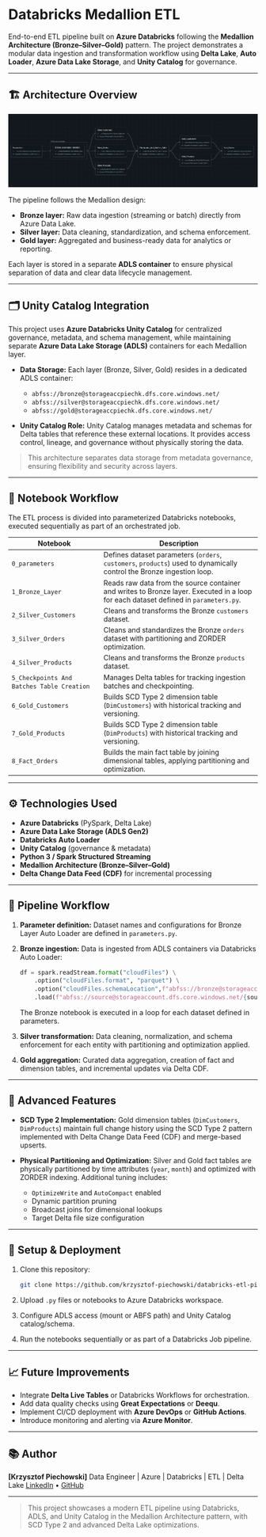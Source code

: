 # Databricks Medallion ETL

End-to-end ETL pipeline built on **Azure Databricks** following the **Medallion Architecture (Bronze–Silver–Gold)** pattern.
The project demonstrates a modular data ingestion and transformation workflow using **Delta Lake**, **Auto Loader**, **Azure Data Lake Storage**, and **Unity Catalog** for governance.

---

## 🏗️ Architecture Overview

![Pipeline Architecture](docs/architecture.png)

The pipeline follows the Medallion design:

* **Bronze layer:** Raw data ingestion (streaming or batch) directly from Azure Data Lake.
* **Silver layer:** Data cleaning, standardization, and schema enforcement.
* **Gold layer:** Aggregated and business-ready data for analytics or reporting.

Each layer is stored in a separate **ADLS container** to ensure physical separation of data and clear data lifecycle management.

---

## 🗂️ Unity Catalog Integration

This project uses **Azure Databricks Unity Catalog** for centralized governance, metadata, and schema management, while maintaining separate **Azure Data Lake Storage (ADLS)** containers for each Medallion layer.

* **Data Storage:**
  Each layer (Bronze, Silver, Gold) resides in a dedicated ADLS container:

  * `abfss://bronze@storageaccpiechk.dfs.core.windows.net/`
  * `abfss://silver@storageaccpiechk.dfs.core.windows.net/`
  * `abfss://gold@storageaccpiechk.dfs.core.windows.net/`

* **Unity Catalog Role:**
  Unity Catalog manages metadata and schemas for Delta tables that reference these external locations.
  It provides access control, lineage, and governance without physically storing the data.

> This architecture separates data storage from metadata governance, ensuring flexibility and security across layers.

---

## 📂 Notebook Workflow

The ETL process is divided into parameterized Databricks notebooks, executed sequentially as part of an orchestrated job.

| Notebook                                   | Description                                                                                                                          |
| ------------------------------------------ | ------------------------------------------------------------------------------------------------------------------------------------ |
| `0_parameters`                             | Defines dataset parameters (`orders`, `customers`, `products`) used to dynamically control the Bronze ingestion loop.                |
| `1_Bronze_Layer`                           | Reads raw data from the source container and writes to Bronze layer. Executed in a loop for each dataset defined in `parameters.py`. |
| `2_Silver_Customers`                       | Cleans and transforms the Bronze `customers` dataset.                                                                                |
| `3_Silver_Orders`                          | Cleans and standardizes the Bronze `orders` dataset with partitioning and ZORDER optimization.                                       |
| `4_Silver_Products`                        | Cleans and transforms the Bronze `products` dataset.                                                                                 |
| `5_Checkpoints And Batches Table Creation` | Manages Delta tables for tracking ingestion batches and checkpointing.                                                               |
| `6_Gold_Customers`                         | Builds SCD Type 2 dimension table (`DimCustomers`) with historical tracking and versioning.                                          |
| `7_Gold_Products`                          | Builds SCD Type 2 dimension table (`DimProducts`) with historical tracking and versioning.                                           |
| `8_Fact_Orders`                            | Builds the main fact table by joining dimensional tables, applying partitioning and optimization.                                    |

---

## ⚙️ Technologies Used

* **Azure Databricks** (PySpark, Delta Lake)
* **Azure Data Lake Storage (ADLS Gen2)**
* **Databricks Auto Loader**
* **Unity Catalog** (governance & metadata)
* **Python 3 / Spark Structured Streaming**
* **Medallion Architecture (Bronze–Silver–Gold)**
* **Delta Change Data Feed (CDF)** for incremental processing

---

## 🚀 Pipeline Workflow

1. **Parameter definition:**
   Dataset names and configurations for Bronze Layer Auto Loader are defined in `parameters.py`.

2. **Bronze ingestion:**
   Data is ingested from ADLS containers via Databricks Auto Loader:

   ```python
   df = spark.readStream.format("cloudFiles") \
       .option("cloudFiles.format", "parquet") \
       .option("cloudFiles.schemaLocation",f"abfss://bronze@storageaccpiechk.dfs.core.windows.net/checkpoint_{source_file_name}") \
       .load(f"abfss://source@storageaccount.dfs.core.windows.net/{source_file_name}")
   ```

   The Bronze notebook is executed in a loop for each dataset defined in parameters.

3. **Silver transformation:**
   Data cleaning, normalization, and schema enforcement for each entity with partitioning and optimization applied.

4. **Gold aggregation:**
   Curated data aggregation, creation of fact and dimension tables, and incremental updates via Delta CDF.

---

## 🧱 Advanced Features

* **SCD Type 2 Implementation:**
  Gold dimension tables (`DimCustomers`, `DimProducts`) maintain full change history using the SCD Type 2 pattern implemented with Delta Change Data Feed (CDF) and merge-based upserts.

* **Physical Partitioning and Optimization:**
  Silver and Gold fact tables are physically partitioned by time attributes (`year`, `month`) and optimized with ZORDER indexing.
  Additional tuning includes:

  * `OptimizeWrite` and `AutoCompact` enabled
  * Dynamic partition pruning
  * Broadcast joins for dimensional lookups
  * Target Delta file size configuration

---

## 🧩 Setup & Deployment

1. Clone this repository:

   ```bash
   git clone https://github.com/krzysztof-piechowski/databricks-etl-pipeline.git
   ```

2. Upload `.py` files or notebooks to Azure Databricks workspace.

3. Configure ADLS access (mount or ABFS path) and Unity Catalog catalog/schema.

4. Run the notebooks sequentially or as part of a Databricks Job pipeline.

---

## 📈 Future Improvements

* Integrate **Delta Live Tables** or Databricks Workflows for orchestration.
* Add data quality checks using **Great Expectations** or **Deequ**.
* Implement CI/CD deployment with **Azure DevOps** or **GitHub Actions**.
* Introduce monitoring and alerting via **Azure Monitor**.

---

## 📚 Author

**[Krzysztof Piechowski]**
Data Engineer | Azure | Databricks | ETL | Delta Lake
[LinkedIn](https://linkedin.com/in/krzysztof-piechowski) • [GitHub](https://github.com/krzysztof-piechowski)

---

> This project showcases a modern ETL pipeline using Databricks, ADLS, and Unity Catalog in the Medallion Architecture pattern, with SCD Type 2 and advanced Delta Lake optimizations.
